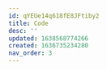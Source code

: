 ```yaml
---
id: qYEUe14q618fE8JFtiby2
title: Code
desc: ''
updated: 1638568774266
created: 1636735234280
nav_order: 3
---
```


